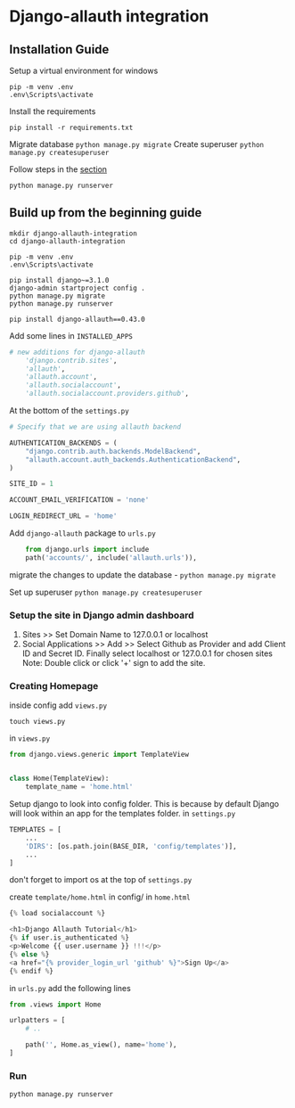 # Django-allauth integration

## Installation Guide

Setup a virtual environment
for windows

```
pip -m venv .env
.env\Scripts\activate
```

Install the requirements

```
pip install -r requirements.txt
```

Migrate database `python manage.py migrate`
Create superuser `python manage.py createsuperuser`

Follow steps in the [section](###Setup-the-site-in-Django-admin-dashboard)

`python manage.py runserver`

## Build up from the beginning guide

```
mkdir django-allauth-integration
cd django-allauth-integration

pip -m venv .env
.env\Scripts\activate

pip install django~=3.1.0
django-admin startproject config .
python manage.py migrate
python manage.py runserver

pip install django-allauth==0.43.0
```

Add some lines in `INSTALLED_APPS`

```python
# new additions for django-allauth
    'django.contrib.sites',
    'allauth',
    'allauth.account',
    'allauth.socialaccount',
    'allauth.socialaccount.providers.github',
```

At the bottom of the `settings.py`

```python
# Specify that we are using allauth backend

AUTHENTICATION_BACKENDS = (
    "django.contrib.auth.backends.ModelBackend",
    "allauth.account.auth_backends.AuthenticationBackend",
)

SITE_ID = 1

ACCOUNT_EMAIL_VERIFICATION = 'none'

LOGIN_REDIRECT_URL = 'home'
```

Add `django-allauth` package to `urls.py`

```python
    from django.urls import include
    path('accounts/', include('allauth.urls')),
```

migrate the changes to update the database - `python manage.py migrate`

Set up superuser
`python manage.py createsuperuser`

### Setup the site in Django admin dashboard

1. Sites >> Set Domain Name to 127.0.0.1 or localhost
2. Social Applications >> Add >> Select Github as Provider and add Client ID and Secret ID. Finally select localhost or 127.0.0.1 for chosen sites
   Note: Double click or click '+' sign to add the site.

### Creating Homepage

inside config add `views.py`

```
touch views.py
```

in `views.py`

```python
from django.views.generic import TemplateView


class Home(TemplateView):
    template_name = 'home.html'
```

Setup django to look into config folder. This is because by default Django will look within an app for the templates folder.
in `settings.py`

```python
TEMPLATES = [
    ...
    'DIRS': [os.path.join(BASE_DIR, 'config/templates')],
    ...
]
```

don't forget to import os at the top of `settings.py`

create `template/home.html` in config/
in `home.html`

```python
{% load socialaccount %}

<h1>Django Allauth Tutorial</h1>
{% if user.is_authenticated %}
<p>Welcome {{ user.username }} !!!</p>
{% else %}
<a href="{% provider_login_url 'github' %}">Sign Up</a>
{% endif %}
```

in `urls.py` add the following lines

```python
from .views import Home

urlpatters = [
    # ..

    path('', Home.as_view(), name='home'),
]
```

### Run

`python manage.py runserver`
